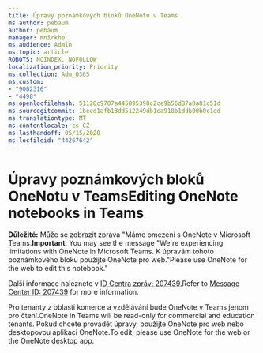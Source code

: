 ```yaml
---
title: Úpravy poznámkových bloků OneNotu v Teams
ms.author: pebaum
author: pebaum
manager: mnirkhe
ms.audience: Admin
ms.topic: article
ROBOTS: NOINDEX, NOFOLLOW
localization_priority: Priority
ms.collection: Adm_O365
ms.custom:
- "9002316"
- "4498"
ms.openlocfilehash: 51128c9787a445895398c2ce9b56d87a8a81c51d
ms.sourcegitcommit: 1beed1afb13dd512249db1ea918b1ddb00b0c1ed
ms.translationtype: MT
ms.contentlocale: cs-CZ
ms.lasthandoff: 05/15/2020
ms.locfileid: "44267642"
---
```

# <a name="editing-onenote-notebooks-in-teams"></a><span data-ttu-id="307af-102">Úpravy poznámkových bloků OneNotu v Teams</span><span class="sxs-lookup"><span data-stu-id="307af-102">Editing OneNote notebooks in Teams</span></span>

<span data-ttu-id="307af-103">**Důležité:** Může se zobrazit zpráva "Máme omezení s OneNote v Microsoft Teams.</span><span class="sxs-lookup"><span data-stu-id="307af-103">**Important**: You may see the message  "We're experiencing limitations with OneNote in Microsoft Teams.</span></span> <span data-ttu-id="307af-104">K úpravám tohoto poznámkového bloku použijte OneNote pro web."</span><span class="sxs-lookup"><span data-stu-id="307af-104">Please use OneNote for the web to edit this notebook."</span></span>  

<span data-ttu-id="307af-105">Další informace naleznete v [ID Centra zpráv: 207439.](https://admin.microsoft.com/Adminportal/Home?source=applauncher#MessageCenter?id=MC207439)</span><span class="sxs-lookup"><span data-stu-id="307af-105">Refer to [Message Center ID: 207439](https://admin.microsoft.com/Adminportal/Home?source=applauncher#MessageCenter?id=MC207439) for more information.</span></span>

<span data-ttu-id="307af-106">Pro tenanty z oblasti komerce a vzdělávání bude OneNote v Teams jenom pro čtení.</span><span class="sxs-lookup"><span data-stu-id="307af-106">OneNote in Teams will be read-only for commercial and education tenants.</span></span> <span data-ttu-id="307af-107">Pokud chcete provádět úpravy, použijte OneNote pro web nebo desktopovou aplikaci OneNote.</span><span class="sxs-lookup"><span data-stu-id="307af-107">To edit, please use OneNote for the web or the OneNote desktop app.</span></span>
